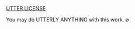 [UTTER LICENSE](https://archive.blogs.harvard.edu/sj/utter/)

You may do UTTERLY ANYTHING with this work. ∅
